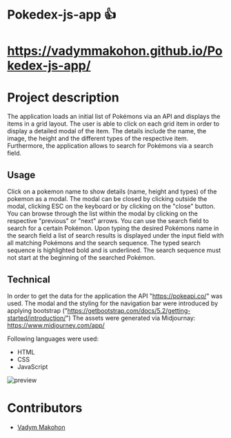 # Pokedex-js-app 👍 

# https://vadymmakohon.github.io/Pokedex-js-app/


# Project description


The application loads an initial list of Pokémons via an API and displays the items in a grid layout. The user is able to click on each grid item in order to display a detailed modal of the item. The details include the name, the image, the height and the different types of the respective item. Furthermore, the application allows to search for Pokémons via a search field. 


## Usage


Click on a pokemon name to show details (name, height and types) of the pokemon as a modal. The modal can be closed by clicking outside the modal, clicking ESC on the keyboard or by clicking on the "close" button.
You can browse through the list within the modal by clicking on the respective "previous" or "next" arrows. 
You can use the search field to search for a certain Pokémon. Upon typing the desired Pokémons name in the search field a list of search results is displayed under the input field with all matching Pokémons and the search sequence. The typed search sequence is highlighted bold and is underlined. The search sequence must not start at the beginning of the searched Pokémon.

## Technical


In order to get the data for the application the API "https://pokeapi.co/" was used.
The modal and the styling for the navigation bar were introduced by applying bootstrap ("https://getbootstrap.com/docs/5.2/getting-started/introduction/")
The assets were generated via Midjournay: https://www.midjourney.com/app/ 

Following languages were used:

- HTML
- CSS
- JavaScript


![preview](https://github.com/VadymMakohon/simple-js-app/assets/138728243/9e61c43b-68aa-4701-86c1-330713fb9dce)

# Contributors
- [Vadym Makohon](https://github.com/VadymMakohon)
